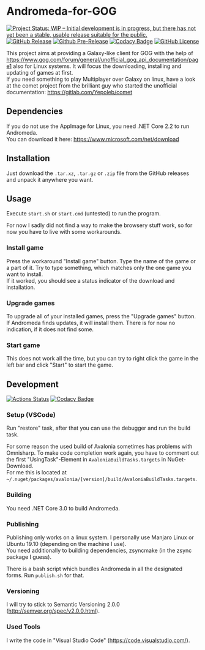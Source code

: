 # Andromeda-for-GOG

[![Project Status: WIP – Initial development is in progress, but there has not yet been a stable, usable release suitable for the public.](http://www.repostatus.org/badges/latest/active.svg)](http://www.repostatus.org/#active)
[![GitHub Release](https://img.shields.io/github/release/NicoVIII/Andromeda-for-GOG.svg)](https://github.com/NicoVIII/Andromeda-for-GOG/releases/latest)
[![Github Pre-Release](https://img.shields.io/github/release/NicoVIII/Andromeda-for-GOG/all.svg?label=prerelease)](https://github.com/NicoVIII/Andromeda-for-GOG/releases)
[![Codacy Badge](https://api.codacy.com/project/badge/Grade/075c69d86f154b40bef949483e04b98c)](https://www.codacy.com/manual/NicoVIII/Andromeda-for-GOG?utm_source=github.com&amp;utm_medium=referral&amp;utm_content=NicoVIII/Andromeda-for-GOG&amp;utm_campaign=Badge_Grade)
[![GitHub License](https://img.shields.io/badge/license-MIT-blue.svg)](https://raw.githubusercontent.com/NicoVIII/Andromeda-for-GOG/master/LICENSE)

This project aims at providing a Galaxy-like client for GOG with the help of <https://www.gog.com/forum/general/unofficial_gog_api_documentation/page1> also for Linux systems. It will focus the downloading, installing and updating of games at first.  
If you need something to play Multiplayer over Galaxy on linux, have a look at the comet project from the brilliant guy who started the unofficial documentation:
<https://gitlab.com/Yepoleb/comet>

## Dependencies

If you do not use the AppImage for Linux, you need .NET Core 2.2 to run Andromeda.  
You can download it here: <https://www.microsoft.com/net/download>

## Installation

Just download the `.tar.xz`, `.tar.gz` or `.zip` file from the GitHub releases and unpack it anywhere you want.

## Usage

Execute `start.sh` or `start.cmd` (untested) to run the program.

For now I sadly did not find a way to make the browsery stuff work, so for now you have to live with some workarounds.

### Install game

Press the workaround "Install game" button. Type the name of the game or a part of it. Try to type something, which matches only the one game you want to install.  
If it worked, you should see a status indicator of the download and installation.

### Upgrade games

To upgrade all of your installed games, press the "Upgrade games" button. If Andromeda finds updates, it will install them. There is for now no indication, if it does not find some.

### Start game

This does not work all the time, but you can try to right click the game in the left bar and click "Start" to start the game.

## Development

[![Actions Status](https://github.com/NicoVIII/Andromeda-for-GOG/workflows/CI/badge.svg)](https://github.com/NicoVIII/Andromeda-for-GOG/actions)
[![Codacy Badge](https://api.codacy.com/project/badge/Grade/075c69d86f154b40bef949483e04b98c?branch=develop)](https://www.codacy.com/manual/NicoVIII/Andromeda-for-GOG?utm_source=github.com&amp;utm_medium=referral&amp;utm_content=NicoVIII/Andromeda-for-GOG&amp;utm_campaign=Badge_Grade)

### Setup (VSCode)

Run "restore" task, after that you can use the debugger and run the build task.

For some reason the used build of Avalonia sometimes has problems with Omnisharp.
To make code completion work again, you have to comment out the first "UsingTask"-Element in `AvaloniaBuildTasks.targets` in NuGet-Download.  
For me this is located at `~/.nuget/packages/avalonia/[version]/build/AvaloniaBuildTasks.targets`. 

### Building

You need .NET Core 3.0 to build Andromeda.

### Publishing

Publishing only works on a linux system. I personally use Manjaro Linux or Ubuntu 19.10 (depending on the machine I use).  
You need additionally to building dependencies, zsyncmake (in the zsync package I guess).

There is a bash script which bundles Andromeda in all the designated forms. Run `publish.sh` for that.

### Versioning

I will try to stick to Semantic Versioning 2.0.0 (<http://semver.org/spec/v2.0.0.html>).

### Used Tools

I write the code in "Visual Studio Code" (<https://code.visualstudio.com/>).
